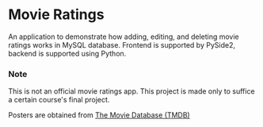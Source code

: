# Movie Ratings
An application to demonstrate how adding, editing, and deleting movie ratings works in MySQL database. 
Frontend is supported by PySide2, backend is supported using Python. 

### Note

This is not an official movie ratings app. This project is made only to suffice a certain course's final project.

Posters are obtained from [The Movie Database (TMDB)](https://api.moviedb.org)
